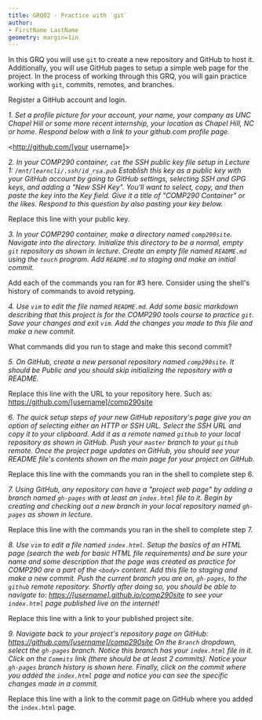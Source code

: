 ```yaml
---
title: GRQ02 - Practice with `git`
author: 
- FirstName LastName
geometry: margin=1in
---
```


In this GRQ you will use `git` to create a new repository and GitHub to host it. Additionally, you will use GitHub pages to setup a simple web page for the project. In the process of working through this GRQ, you will gain practice working with `git`, commits, remotes, and branches.

Register a GitHub account and login.

_1. Set a profile picture for your account, your name, your company as UNC Chapel Hill or some more recent internship, your location as Chapel Hill, NC or home. Respond below with a link to your github.com profile page._

<http://github.com/[your username]>

_2. In your COMP290 container, `cat` the SSH public key file setup in Lecture 1: `/mnt/learncli/.ssh/id_rsa.pub` Establish this key as a public key with your GitHub account by going to GitHub settings, selecting SSH and GPG keys, and adding a "New SSH Key". You'll want to select, copy, and then paste the key into the Key field. Give it a title of "COMP290 Container" or the likes. Respond to this question by also pasting your key below._

Replace this line with your public key.

_3. In your COMP290 container, make a directory named `comp290site`. Navigate into the directory. Initialize this directory to be a normal, empty `git` repository as shown in lecture. Create an empty file named `README.md` using the `touch` program. Add `README.md` to staging and make an initial commit._

Add each of the commands you ran for #3 here. Consider using the shell's history of commands to avoid retyping.

_4. Use `vim` to edit the file named `README.md`. Add some basic markdown describing that this project is for the COMP290 tools course to practice `git`. Save your changes and exit `vim`. Add the changes you made to this file and make a new commit._

What commands did you run to stage and make this second commit?

_5. On GitHub, create a new personal repository named `comp290site`. It should be _Public_ and you should _skip_ initializing the repository with a README._

Replace this line with the URL to your repository here. Such as: <https://github.com/[username]/comp290site>

_6. The quick setup steps of your new GitHub repository's page give you an option of selecting either an HTTP or SSH URL. Select the SSH URL and copy it to your clipboard. Add it as a remote named `github` to your local repository as shown in GitHub. Push your `master` branch to your `github` remote. Once the project page updates on GitHub, you should see your README file's contents shown on the main page for your project on GitHub._

Replace this line with the commands you ran in the shell to complete step 6.

_7. Using GitHub, any repository can have a "project web page" by adding a branch named `gh-pages` with at least an `index.html` file to it. Begin by creating and checking out a new branch in your local repository named `gh-pages` as shown in lecture._

Replace this line with the commands you ran in the shell to complete step 7.

_8. Use `vim` to edit a file named `index.html`. Setup the basics of an HTML page (search the web for basic HTML file requirements) and be sure your name and some description that the page was created as practice for COMP290 are a part of the `<body>` content. Add this file to staging and make a new commit. Push the current branch you are on, `gh-pages`, to the `github` remote repository. Shortly after doing so, you should be able to navigate to: <https://[username].github.io/comp290site> to see your `index.html` page published live on the internet!_

Replace this line with a link to your published project site.

_9. Navigate back to your project's repository page on GitHub: <https://github.com/[username]/comp290site> On the `Branch` dropdown, select the `gh-pages` branch. Notice this branch has your `index.html` file in it. Click on the `Commits` link (there should be at least 2 commits). Notice your `gh-pages` branch history is shown here. Finally, click on the commit where you added the `index.html` page and notice you can see the specific changes made in a commit._ 

Replace this line with a link to the commit page on GitHub where you added the `index.html` page.